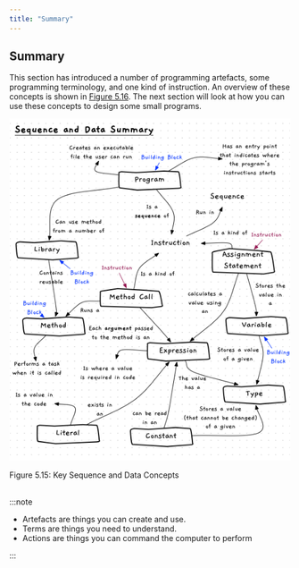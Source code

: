 ```yaml
---
title: "Summary"
---
```


## Summary

This section has introduced a number of programming artefacts, some programming terminology, and one kind of instruction. An overview of these concepts is shown in [Figure 5.16](#FigureSummary). The next section will look at how you can use these concepts to design some small programs.

<a id="FigureSummary"></a>

![Figure 5.15 Key concepts from the sequence and data chapter](./images/sequence-data-summary.png "Summary of Sequence and Data")
<div class="caption"><span class="caption-figure-nbr">Figure 5.15: </span>Key Sequence and Data Concepts</div><br/>

:::note

- Artefacts are things you can create and use.
- Terms are things you need to understand.
- Actions are things you can command the computer to perform

:::
